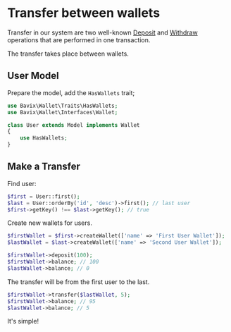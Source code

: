 # Transfer between wallets

Transfer in our system are two well-known [Deposit](../single/deposit) and [Withdraw](../single/withdraw)
operations that are performed in one transaction.

The transfer takes place between wallets.

## User Model

Prepare the model, add the `HasWallets` trait;

```php
use Bavix\Wallet\Traits\HasWallets;
use Bavix\Wallet\Interfaces\Wallet;

class User extends Model implements Wallet
{
    use HasWallets;
}
```

## Make a Transfer

Find user:

```php
$first = User::first(); 
$last = User::orderBy('id', 'desc')->first(); // last user
$first->getKey() !== $last->getKey(); // true
```

Create new wallets for users.

```php
$firstWallet = $first->createWallet(['name' => 'First User Wallet']);
$lastWallet = $last->createWallet(['name' => 'Second User Wallet']);

$firstWallet->deposit(100);
$firstWallet->balance; // 100
$lastWallet->balance; // 0
```

The transfer will be from the first user to the last.

```php
$firstWallet->transfer($lastWallet, 5); 
$firstWallet->balance; // 95
$lastWallet->balance; // 5
```

It's simple!